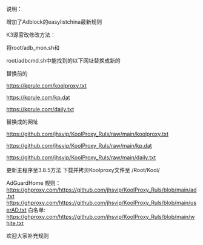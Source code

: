 说明：

增加了Adblock的easylistchina最新规则

K3源官改修改方法：

将root/adb_mon.sh和

root/adbcmd.sh中能找到的以下网址替换成新的

替换前的

https://kprule.com/koolproxy.txt

https://kprule.com/kp.dat

https://kprule.com/daily.txt



替换成的网址

https://github.com/jhsvip/KoolProxy_Ruls/raw/main/koolproxy.txt

https://github.com/jhsvip/KoolProxy_Ruls/raw/main/kp.dat

https://github.com/jhsvip/KoolProxy_Ruls/raw/main/daily.txt


更新主程序至3.8.5方法
下载并拷贝Koolproxy文件至 /Root/Kool/

AdGuardHome 规则：
https://ghproxy.com/https://github.com/jhsvip/KoolProxy_Ruls/blob/main/ad.txt
https://ghproxy.com/https://github.com/jhsvip/KoolProxy_Ruls/blob/main/userAD.txt
白名单:
https://ghproxy.com/https://github.com/jhsvip/KoolProxy_Ruls/blob/main/white.txt

欢迎大家补充规则
